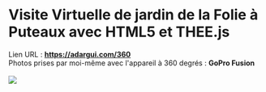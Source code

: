 # Visite Virtuelle de jardin de la Folie à Puteaux avec HTML5 et THEE.js
Lien URL : <b>https://adargui.com/360</b><br>
Photos prises par moi-même avec l'appareil à 360 degrés : <b>GoPro Fusion</b><br><br>
<img src="https://adargui.com/doranco/Puteaux_360.jpg">
